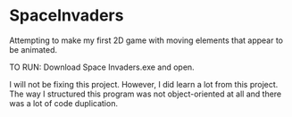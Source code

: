 # SpaceInvaders
Attempting to make my first 2D game with moving elements that appear to be animated.


TO RUN: Download Space Invaders.exe and open.

I will not be fixing this project. However, I did learn a lot from this project. The way I structured this program was not object-oriented at all and there was a lot of code duplication.
